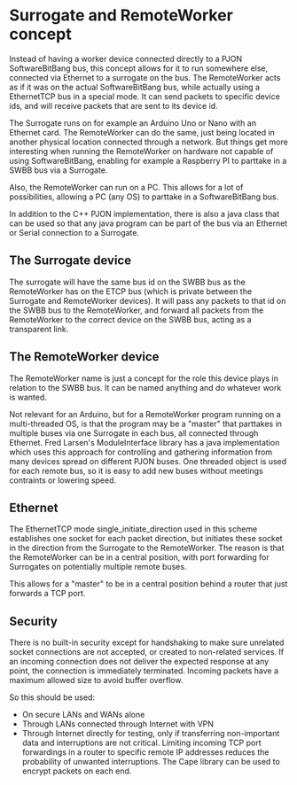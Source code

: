 # Surrogate and RemoteWorker concept
Instead of having a worker device connected directly to a PJON SoftwareBitBang bus, this concept allows for it to run
somewhere else, connected via Ethernet to a surrogate on the bus. The RemoteWorker acts as if it was on the actual
SoftwareBitBang bus, while actually using a EthernetTCP bus in a special mode. It can send packets to specific device ids,
and will receive packets that are sent to its device id.

The Surrogate runs on for example an Arduino Uno or Nano with an Ethernet card.
The RemoteWorker can do the same, just being located in another physical location connected through a network.
But things get more interesting when running the RemoteWorker on hardware not capable of using SoftwareBitBang,
enabling for example a Raspberry PI to parttake in a SWBB bus via a Surrogate.

Also, the RemoteWorker can run on a PC. This allows for a lot of possibilities, allowing a PC (any OS) to
parttake in a SoftwareBitBang bus.

In addition to the C++ PJON implementation, there is also a java class that can be used so that any java program can
be part of the bus via an Ethernet or Serial connection to a Surrogate.

## The Surrogate device
The surrogate will have the same bus id on the SWBB bus as the RemoteWorker has on the ETCP bus (which is private between the
Surrogate and RemoteWorker devices).
It will pass any packets to that id on the SWBB bus to the RemoteWorker, and forward all packets from the RemoteWorker to
the correct device on the SWBB bus, acting as a transparent link.

## The RemoteWorker device
The RemoteWorker name is just a concept for the role this device plays in relation to the SWBB bus. It can be named anything
and do whatever work is wanted.

Not relevant for an Arduino, but for a RemoteWorker program running on a multi-threaded OS, is that the program may be a
"master" that parttakes in multiple buses via one Surrogate in each bus, all connected through Ethernet. Fred Larsen's
ModuleInterface library has a java implementation which uses this approach for controlling and gathering information from
many devices spread on different PJON buses. One threaded object is used for each remote bus, so it is easy to add new buses
without meetings contraints or lowering speed.

## Ethernet
The EthernetTCP mode single_initiate_direction used in this scheme establishes one socket for each packet direction, but
initiates these socket in the direction from the Surrogate to the RemoteWorker.
The reason is that the RemoteWorker can be in a central position, with port forwarding for Surrogates on potentially
multiple remote buses.

This allows for a "master" to be in a central position behind a router that just forwards a TCP port.

## Security
There is no built-in security except for handshaking to make sure unrelated socket connections are not accepted, or
created to non-related services. If an incoming connection does not deliver the expected response at any point, the
connection is immediately terminated. Incoming packets have a maximum allowed size to avoid buffer overflow.

So this should be used:
* On secure LANs and WANs alone
* Through LANs connected through Internet with VPN
* Through Internet directly for testing, only if transferring non-important data and interruptions are not critical.
Limiting incoming TCP port forwardings in a router to specific remote IP addresses reduces the probability of unwanted
interruptions. The Cape library can be used to encrypt packets on each end.
